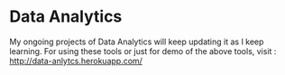 # Data Analytics
My ongoing projects of Data Analytics will keep updating it as I keep learning.
For using these tools or just for demo of the above tools, 
visit : http://data-anlytcs.herokuapp.com/
